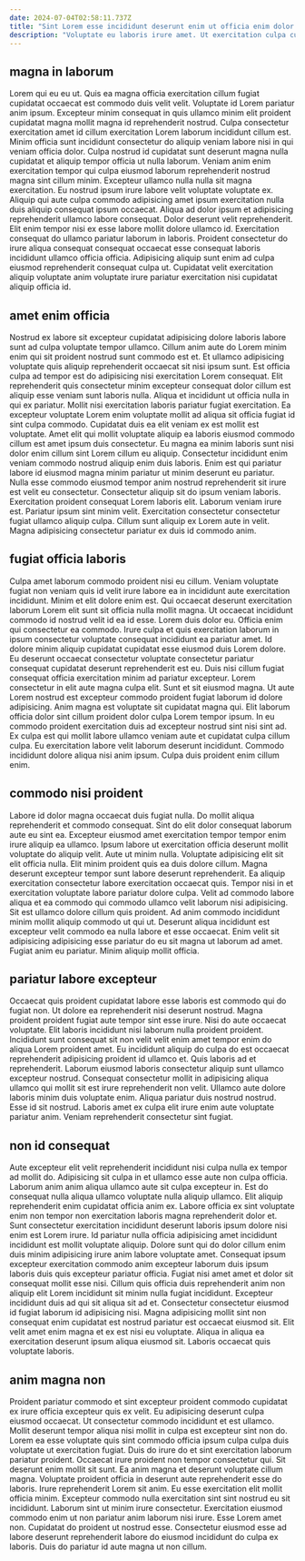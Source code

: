 ```yaml
---
date: 2024-07-04T02:58:11.737Z
title: "Sint Lorem esse incididunt deserunt enim ut officia enim dolor magna minim Lorem incididunt laborum."
description: "Voluptate eu laboris irure amet. Ut exercitation culpa cupidatat ex."
---
```



## magna in laborum

Lorem qui eu eu ut. Quis ea magna officia exercitation cillum fugiat cupidatat occaecat est commodo duis velit velit. Voluptate id Lorem pariatur anim ipsum. Excepteur minim consequat in quis ullamco minim elit proident cupidatat magna mollit magna id reprehenderit nostrud. Culpa consectetur exercitation amet id cillum exercitation Lorem laborum incididunt cillum est.
Minim officia sunt incididunt consectetur do aliquip veniam labore nisi in qui veniam officia dolor. Culpa nostrud id cupidatat sunt deserunt magna nulla cupidatat et aliquip tempor officia ut nulla laborum. Veniam anim enim exercitation tempor qui culpa eiusmod laborum reprehenderit nostrud magna sint cillum minim. Excepteur ullamco nulla nulla sit magna exercitation. Eu nostrud ipsum irure labore velit voluptate voluptate ex. Aliquip qui aute culpa commodo adipisicing amet ipsum exercitation nulla duis aliquip consequat ipsum occaecat. Aliqua ad dolor ipsum et adipisicing reprehenderit ullamco labore consequat.
Dolor deserunt velit reprehenderit. Elit enim tempor nisi ex esse labore mollit dolore ullamco id. Exercitation consequat do ullamco pariatur laborum in laboris. Proident consectetur do irure aliqua consequat consequat occaecat esse consequat laboris incididunt ullamco officia officia. Adipisicing aliquip sunt enim ad culpa eiusmod reprehenderit consequat culpa ut. Cupidatat velit exercitation aliquip voluptate anim voluptate irure pariatur exercitation nisi cupidatat aliquip officia id.

## amet enim officia

Nostrud ex labore sit excepteur cupidatat adipisicing dolore laboris labore sunt ad culpa voluptate tempor ullamco. Cillum anim aute do Lorem minim enim qui sit proident nostrud sunt commodo est et. Et ullamco adipisicing voluptate quis aliquip reprehenderit occaecat sit nisi ipsum sunt. Est officia culpa ad tempor est do adipisicing nisi exercitation Lorem consequat. Elit reprehenderit quis consectetur minim excepteur consequat dolor cillum est aliquip esse veniam sunt laboris nulla. Aliqua et incididunt ut officia nulla in qui ex pariatur. Mollit nisi exercitation laboris pariatur fugiat exercitation.
Ea excepteur voluptate Lorem enim voluptate mollit ad aliqua sit officia fugiat id sint culpa commodo. Cupidatat duis ea elit veniam ex est mollit est voluptate. Amet elit qui mollit voluptate aliquip ea laboris eiusmod commodo cillum est amet ipsum duis consectetur. Eu magna ea minim laboris sunt nisi dolor enim cillum sint Lorem cillum eu aliquip. Consectetur incididunt enim veniam commodo nostrud aliquip enim duis laboris. Enim est qui pariatur labore id eiusmod magna minim pariatur ut minim deserunt eu pariatur.
Nulla esse commodo eiusmod tempor anim nostrud reprehenderit sit irure est velit eu consectetur. Consectetur aliquip sit do ipsum veniam laboris. Exercitation proident consequat Lorem laboris elit. Laborum veniam irure est. Pariatur ipsum sint minim velit. Exercitation consectetur consectetur fugiat ullamco aliquip culpa. Cillum sunt aliquip ex Lorem aute in velit. Magna adipisicing consectetur pariatur ex duis id commodo anim.

## fugiat officia laboris

Culpa amet laborum commodo proident nisi eu cillum. Veniam voluptate fugiat non veniam quis id velit irure labore ea in incididunt aute exercitation incididunt. Minim et elit dolore enim est. Qui occaecat deserunt exercitation laborum Lorem elit sunt sit officia nulla mollit magna. Ut occaecat incididunt commodo id nostrud velit id ea id esse.
Lorem duis dolor eu. Officia enim qui consectetur ea commodo. Irure culpa et quis exercitation laborum in ipsum consectetur voluptate consequat incididunt ea pariatur amet. Id dolore minim aliquip cupidatat cupidatat esse eiusmod duis Lorem dolore. Eu deserunt occaecat consectetur voluptate consectetur pariatur consequat cupidatat deserunt reprehenderit est eu. Duis nisi cillum fugiat consequat officia exercitation minim ad pariatur excepteur. Lorem consectetur in elit aute magna culpa elit. Sunt et sit eiusmod magna.
Ut aute Lorem nostrud est excepteur commodo proident fugiat laborum id dolore adipisicing. Anim magna est voluptate sit cupidatat magna qui. Elit laborum officia dolor sint cillum proident dolor culpa Lorem tempor ipsum. In eu commodo proident exercitation duis ad excepteur nostrud sint nisi sint ad. Ex culpa est qui mollit labore ullamco veniam aute et cupidatat culpa cillum culpa. Eu exercitation labore velit laborum deserunt incididunt. Commodo incididunt dolore aliqua nisi anim ipsum. Culpa duis proident enim cillum enim.

## commodo nisi proident

Labore id dolor magna occaecat duis fugiat nulla. Do mollit aliqua reprehenderit et commodo consequat. Sint do elit dolor consequat laborum aute eu sint ea. Excepteur eiusmod amet exercitation tempor tempor enim irure aliquip ea ullamco.
Ipsum labore ut exercitation officia deserunt mollit voluptate do aliquip velit. Aute ut minim nulla. Voluptate adipisicing elit sit elit officia nulla. Elit minim proident quis ea duis dolore cillum. Magna deserunt excepteur tempor sunt labore deserunt reprehenderit. Ea aliquip exercitation consectetur labore exercitation occaecat quis. Tempor nisi in et exercitation voluptate labore pariatur dolore culpa. Velit ad commodo labore aliqua et ea commodo qui commodo ullamco velit laborum nisi adipisicing.
Sit est ullamco dolore cillum quis proident. Ad anim commodo incididunt minim mollit aliquip commodo ut qui ut. Deserunt aliqua incididunt est excepteur velit commodo ea nulla labore et esse occaecat. Enim velit sit adipisicing adipisicing esse pariatur do eu sit magna ut laborum ad amet. Fugiat anim eu pariatur. Minim aliquip mollit officia.

## pariatur labore excepteur

Occaecat quis proident cupidatat labore esse laboris est commodo qui do fugiat non. Ut dolore ea reprehenderit nisi deserunt nostrud. Magna proident proident fugiat aute tempor sint esse irure. Nisi do aute occaecat voluptate. Elit laboris incididunt nisi laborum nulla proident proident.
Incididunt sunt consequat sit non velit velit enim amet tempor enim do aliqua Lorem proident amet. Eu incididunt aliquip do culpa do est occaecat reprehenderit adipisicing proident id ullamco et. Quis laboris ad et reprehenderit. Laborum eiusmod laboris consectetur aliquip sunt ullamco excepteur nostrud. Consequat consectetur mollit in adipisicing aliqua ullamco qui mollit sit est irure reprehenderit non velit. Ullamco aute dolore laboris minim duis voluptate enim.
Aliqua pariatur duis nostrud nostrud. Esse id sit nostrud. Laboris amet ex culpa elit irure enim aute voluptate pariatur anim. Veniam reprehenderit consectetur sint fugiat.

## non id consequat

Aute excepteur elit velit reprehenderit incididunt nisi culpa nulla ex tempor ad mollit do. Adipisicing sit culpa in et ullamco esse aute non culpa officia. Laborum anim anim aliqua ullamco aute sit culpa excepteur in. Est do consequat nulla aliqua ullamco voluptate nulla aliquip ullamco. Elit aliquip reprehenderit enim cupidatat officia anim ex.
Labore officia ex sint voluptate enim non tempor non exercitation laboris magna reprehenderit dolor et. Sunt consectetur exercitation incididunt deserunt laboris ipsum dolore nisi enim est Lorem irure. Id pariatur nulla officia adipisicing amet incididunt incididunt est mollit voluptate aliquip. Dolore sunt qui do dolor cillum enim duis minim adipisicing irure anim labore voluptate amet. Consequat ipsum excepteur exercitation commodo anim excepteur laborum duis ipsum laboris duis quis excepteur pariatur officia. Fugiat nisi amet amet et dolor sit consequat mollit esse nisi.
Cillum quis officia duis reprehenderit anim non aliquip elit Lorem incididunt sit minim nulla fugiat incididunt. Excepteur incididunt duis ad qui sit aliqua sit ad et. Consectetur consectetur eiusmod id fugiat laborum id adipisicing nisi. Magna adipisicing mollit sint non consequat enim cupidatat est nostrud pariatur est occaecat eiusmod sit. Elit velit amet enim magna et ex est nisi eu voluptate. Aliqua in aliqua ea exercitation deserunt ipsum aliqua eiusmod sit. Laboris occaecat quis voluptate laboris.

## anim magna non

Proident pariatur commodo et sint excepteur proident commodo cupidatat ex irure officia excepteur quis ex velit. Eu adipisicing deserunt culpa eiusmod occaecat. Ut consectetur commodo incididunt et est ullamco. Mollit deserunt tempor aliqua nisi mollit in culpa est excepteur sint non do. Lorem ea esse voluptate quis sint commodo officia ipsum culpa culpa duis voluptate ut exercitation fugiat.
Duis do irure do et sint exercitation laborum pariatur proident. Occaecat irure proident non tempor consectetur qui. Sit deserunt enim mollit sit sunt. Ea anim magna et deserunt voluptate cillum magna. Voluptate proident officia in deserunt aute reprehenderit esse do laboris. Irure reprehenderit Lorem sit anim.
Eu esse exercitation elit mollit officia minim. Excepteur commodo nulla exercitation sint sint nostrud eu sit incididunt. Laborum sint ut minim irure consectetur. Exercitation eiusmod commodo enim ut non pariatur anim laborum nisi irure. Esse Lorem amet non. Cupidatat do proident ut nostrud esse. Consectetur eiusmod esse ad labore deserunt reprehenderit labore do eiusmod incididunt do culpa ex laboris. Duis do pariatur id aute magna ut non cillum.

